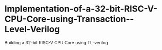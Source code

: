 # Implementation-of-a-32-bit-RISC-V-CPU-Core-using-Transaction--Level-Verilog
Building a 32-bit RISC-V CPU Core using TL-verilog
